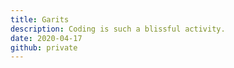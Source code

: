 ```yaml
---
title: Garits
description: Coding is such a blissful activity.
date: 2020-04-17
github: private
---
```

